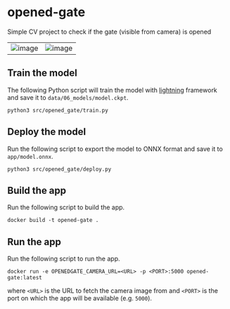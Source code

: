 # opened-gate
Simple CV project to check if the gate (visible from camera) is opened
<table><tr><td width="50%"><img alt="image" src="https://github.com/rnoxy/opened-gate/assets/12031664/6b2b7f7b-8b4a-4389-b683-dc8d83ac843c"></td><td width="50%"><img alt="image" src="https://github.com/rnoxy/opened-gate/assets/12031664/cbbb3d34-5d82-426d-af85-a8a3d4bff7a0"></td></tr></table>

## Train the model
The following Python script will train the model with [lightning](https://lightning.ai/) framework
and save it to `data/06_models/model.ckpt`.
```shell
python3 src/opened_gate/train.py
```

## Deploy the model
Run the following script to export the model to ONNX format and save it to `app/model.onnx`.
```shell
python3 src/opened_gate/deploy.py
```

## Build the app
Run the following script to build the app.
```shell
docker build -t opened-gate .
```

## Run the app
Run the following script to run the app.
```shell
docker run -e OPENEDGATE_CAMERA_URL=<URL> -p <PORT>:5000 opened-gate:latest
```
where `<URL>` is the URL to fetch the camera image from 
and `<PORT>` is the port on which the app will be available (e.g. `5000`).
